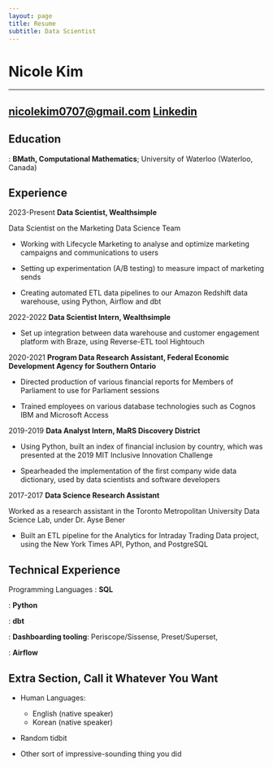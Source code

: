 ```yaml
---
layout: page
title: Resume
subtitle: Data Scientist
---
```


Nicole Kim
============

------------------------    
nicolekim0707@gmail.com
[Linkedin](https://www.linkedin.com/in/nicolejeeyoungkim/)
------------------------    

Education
---------

:   **BMath, Computational Mathematics**; University of
    Waterloo (Waterloo, Canada)

Experience
----------

2023-Present
**Data Scientist, Wealthsimple**

Data Scientist on the Marketing Data Science Team

* Working with Lifecycle Marketing to analyse and optimize marketing campaigns and communications to users

* Setting up experimentation (A/B testing) to measure impact of marketing sends 

* Creating automated ETL data pipelines to our Amazon Redshift data warehouse, using Python, Airflow and dbt

2022-2022
**Data Scientist Intern, Wealthsimple**

* Set up integration between data warehouse and customer engagement platform with Braze, using Reverse-ETL tool Hightouch

2020-2021
**Program Data Research Assistant, Federal Economic Development Agency for Southern Ontario**

* Directed production of various financial reports for Members of Parliament to use for Parliament sessions

* Trained employees on various database technologies such as Cognos IBM and Microsoft Access

2019-2019
**Data Analyst Intern, MaRS Discovery District**

* Using Python, built an index of financial inclusion by country, which was presented at the 2019 MIT Inclusive Innovation Challenge

* Spearheaded the implementation of the first company wide data dictionary, used by data scientists and software developers

2017-2017
**Data Science Research Assistant**

Worked as a research assistant in the Toronto Metropolitan University Data Science Lab, under Dr. Ayse Bener

* Built an ETL pipeline for the Analytics for Intraday Trading Data project, using the New York Times API, Python, and PostgreSQL

Technical Experience
--------------------

Programming Languages
:   **SQL** 

:   **Python**

:   **dbt**

:   **Dashboarding tooling**: Periscope/Sissense, Preset/Superset, 

:   **Airflow**

Extra Section, Call it Whatever You Want
----------------------------------------

* Human Languages:

     * English (native speaker)
     * Korean (native speaker)

* Random tidbit

* Other sort of impressive-sounding thing you did
